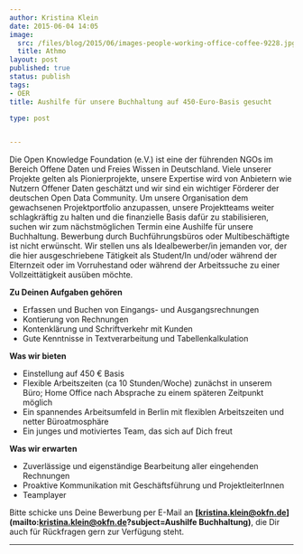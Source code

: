 ```yaml
---
author: Kristina Klein
date: 2015-06-04 14:05
image:
  src: /files/blog/2015/06/images-people-working-office-coffee-9228.jpg
  title: Athmo
layout: post
published: true
status: publish
tags:
- OER
title: Aushilfe für unsere Buchhaltung auf 450-Euro-Basis gesucht

type: post


---
```

Die Open Knowledge Foundation (e.V.) ist eine der führenden NGOs im Bereich Offene Daten und Freies Wissen in Deutschland. Viele unserer Projekte gelten als Pionierprojekte, unsere Expertise wird von Anbietern wie Nutzern Offener Daten geschätzt und wir sind ein wichtiger Förderer der deutschen Open Data Community. Um unsere Organisation dem gewachsenen Projektportfolio anzupassen, unsere Projektteams weiter schlagkräftig zu halten und die finanzielle Basis dafür zu stabilisieren, suchen wir zum nächstmöglichen Termin eine Aushilfe für unsere Buchhaltung.
Bewerbung durch Buchführungsbüros oder Multibeschäftigte ist nicht erwünscht. Wir stellen uns als Idealbewerber/in jemanden vor, der die hier ausgeschriebene Tätigkeit als Student/In und/oder während der Elternzeit oder im Vorruhestand oder während der Arbeitssuche zu einer Vollzeittätigkeit ausüben möchte.


**Zu Deinen Aufgaben gehören**

* Erfassen und Buchen von Eingangs- und Ausgangsrechnungen
* Kontierung von Rechnungen
* Kontenklärung und Schriftverkehr mit Kunden
* Gute Kenntnisse in Textverarbeitung und Tabellenkalkulation

**Was wir bieten**

* Einstellung auf 450 € Basis
* Flexible Arbeitszeiten (ca 10 Stunden/Woche) zunächst in unserem Büro; Home Office nach Absprache zu einem späteren Zeitpunkt möglich 
* Ein spannendes Arbeitsumfeld in Berlin mit flexiblen Arbeitszeiten und netter Büroatmosphäre
* Ein junges und motiviertes Team, das sich auf Dich freut


**Was wir erwarten**

* Zuverlässige und eigenständige Bearbeitung aller eingehenden Rechnungen
* Proaktive Kommunikation mit Geschäftsführung und ProjektleiterInnen
* Teamplayer

Bitte schicke uns Deine Bewerbung per E-Mail an **[kristina.klein@okfn.de](mailto:kristina.klein@okfn.de?subject=Aushilfe Buchhaltung)**, die Dir auch für Rückfragen gern zur Verfügung steht.

<hr>  



